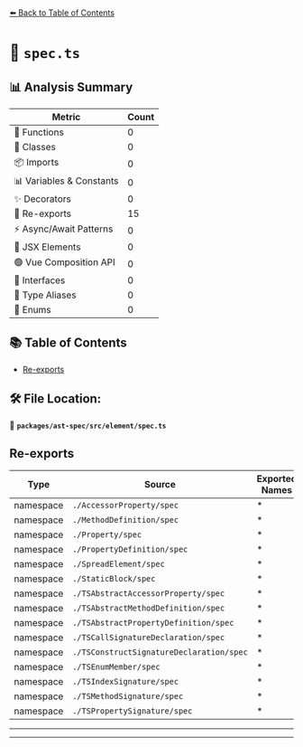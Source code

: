 [⬅️ Back to Table of Contents](../../../../index.md)

# 📄 `spec.ts`

## 📊 Analysis Summary

| Metric | Count |
|--------|-------|
| 🔧 Functions | 0 |
| 🧱 Classes | 0 |
| 📦 Imports | 0 |
| 📊 Variables & Constants | 0 |
| ✨ Decorators | 0 |
| 🔄 Re-exports | 15 |
| ⚡ Async/Await Patterns | 0 |
| 💠 JSX Elements | 0 |
| 🟢 Vue Composition API | 0 |
| 📐 Interfaces | 0 |
| 📑 Type Aliases | 0 |
| 🎯 Enums | 0 |

## 📚 Table of Contents

- [Re-exports](#re-exports)

## 🛠️ File Location:
📂 **`packages/ast-spec/src/element/spec.ts`**

## Re-exports

| Type | Source | Exported Names |
|------|--------|----------------|
| namespace | `./AccessorProperty/spec` | * |
| namespace | `./MethodDefinition/spec` | * |
| namespace | `./Property/spec` | * |
| namespace | `./PropertyDefinition/spec` | * |
| namespace | `./SpreadElement/spec` | * |
| namespace | `./StaticBlock/spec` | * |
| namespace | `./TSAbstractAccessorProperty/spec` | * |
| namespace | `./TSAbstractMethodDefinition/spec` | * |
| namespace | `./TSAbstractPropertyDefinition/spec` | * |
| namespace | `./TSCallSignatureDeclaration/spec` | * |
| namespace | `./TSConstructSignatureDeclaration/spec` | * |
| namespace | `./TSEnumMember/spec` | * |
| namespace | `./TSIndexSignature/spec` | * |
| namespace | `./TSMethodSignature/spec` | * |
| namespace | `./TSPropertySignature/spec` | * |


---


---